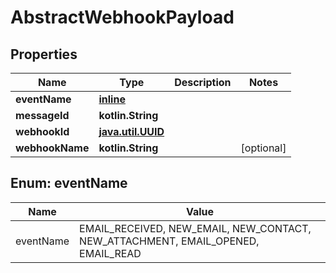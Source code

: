 
# AbstractWebhookPayload

## Properties
Name | Type | Description | Notes
------------ | ------------- | ------------- | -------------
**eventName** | [**inline**](#EventNameEnum) |  | 
**messageId** | **kotlin.String** |  | 
**webhookId** | [**java.util.UUID**](java.util.UUID) |  | 
**webhookName** | **kotlin.String** |  |  [optional]


<a name="EventNameEnum"></a>
## Enum: eventName
Name | Value
---- | -----
eventName | EMAIL_RECEIVED, NEW_EMAIL, NEW_CONTACT, NEW_ATTACHMENT, EMAIL_OPENED, EMAIL_READ



